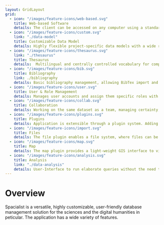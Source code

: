 ```yaml
---
layout: GridLayout
grid:
  - icon: "/images/feature-icons/web-based.svg"
    title: Web-based Software
    details: The client can be accessed on any computer using a standard browser.
  - icon: "/images/feature-icons/custom.svg"
    link: "./data-model"
    title: Customizable Data Model
    details: Highly flexible project-specific data models with a wide range of attribute types.
  - icon: "/images/feature-icons/thesaurus.svg"
    link: "./thesaurus"
    title: Thesaurus
    details:  Multilingual and centrally controlled vocabulary for compliant with the SKOS standard.
  - icon: "/images/feature-icons/bib.svg"
    title: Bibliography
    link: ./bibliography
    details: Basic bibliography management, allowing BibTex import and export.
  - icon: "/images/feature-icons/user.svg"
    title: User & Role Management
    details: Manages user accounts and assign them specific roles with fully customizable rights and permissions.
  - icon: "/images/feature-icons/collab.svg"
    title: Collaboration
    details: Working on the same dataset as a team, managing certainty, literature and commenting on the data directly.
  - icon: "/images/feature-icons/plugins.svg"
    title: Plugins
    details: Application is extensible through a plugin system. Adding existing functionality or writing custom plugins.
  - icon: "/images/feature-icons/import.svg"
    title: Files
    details: The file plugin enables a file system, where files can be linked to single entities.
  - icon: "/images/feature-icons/map.svg"
    title: Map
    details: The map plugin provides a light-weight GIS interface to visualize the data on maps.
  - icon: "/images/feature-icons/analysis.svg"
    title: Analysis
    link: "./data-analysis"
    details: User-Interface to run elaborate queries without the need to write SQL.
---
```

# Overview

Spacialist is a versatile, highly customizable, user-friendly database management solution for the sciences and the digital humanities in peticular. The application has a wide variety of features. 

